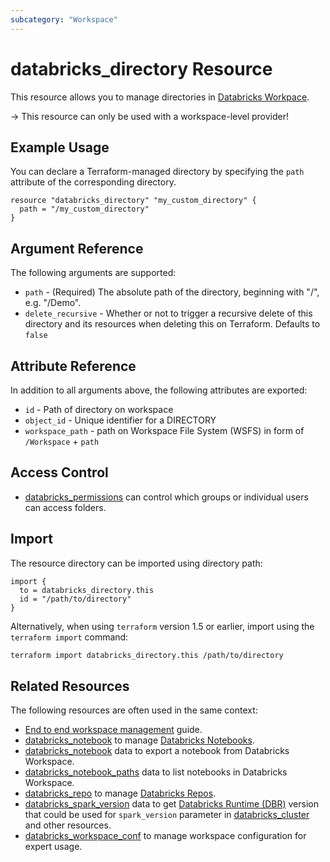 ```yaml
---
subcategory: "Workspace"
---
```


# databricks_directory Resource

This resource allows you to manage directories in [Databricks Workpace](https://docs.databricks.com/workspace/workspace-objects.html).

-> This resource can only be used with a workspace-level provider!

## Example Usage

You can declare a Terraform-managed directory by specifying the `path` attribute of the corresponding directory.

```hcl
resource "databricks_directory" "my_custom_directory" {
  path = "/my_custom_directory"
}
```

## Argument Reference

The following arguments are supported:

- `path` - (Required) The absolute path of the directory, beginning with "/", e.g. "/Demo".
- `delete_recursive` - Whether or not to trigger a recursive delete of this directory and its resources when deleting this on Terraform. Defaults to `false`

## Attribute Reference

In addition to all arguments above, the following attributes are exported:

- `id` - Path of directory on workspace
- `object_id` - Unique identifier for a DIRECTORY
- `workspace_path` - path on Workspace File System (WSFS) in form of `/Workspace` + `path`

## Access Control

- [databricks_permissions](permissions.md#Folder-usage) can control which groups or individual users can access folders.

## Import

The resource directory can be imported using directory path:

```hcl
import {
  to = databricks_directory.this
  id = "/path/to/directory"
}
```

Alternatively, when using `terraform` version 1.5 or earlier, import using the `terraform import` command:

```bash
terraform import databricks_directory.this /path/to/directory
```

## Related Resources

The following resources are often used in the same context:

- [End to end workspace management](../guides/workspace-management.md) guide.
- [databricks_notebook](notebook.md) to manage [Databricks Notebooks](https://docs.databricks.com/notebooks/index.html).
- [databricks_notebook](../data-sources/notebook.md) data to export a notebook from Databricks Workspace.
- [databricks_notebook_paths](../data-sources/notebook_paths.md) data to list notebooks in Databricks Workspace.
- [databricks_repo](repo.md) to manage [Databricks Repos](https://docs.databricks.com/repos.html).
- [databricks_spark_version](../data-sources/spark_version.md) data to get [Databricks Runtime (DBR)](https://docs.databricks.com/runtime/dbr.html) version that could be used for `spark_version` parameter in [databricks_cluster](cluster.md) and other resources.
- [databricks_workspace_conf](workspace_conf.md) to manage workspace configuration for expert usage.
